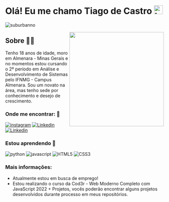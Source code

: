 # Olá! Eu me chamo Tiago de Castro  <img src="https://user-images.githubusercontent.com/1303154/88677602-1635ba80-d120-11ea-84d8-d263ba5fc3c0.gif" width="28px" alt="hi">
<p align="left"> <img src="https://komarev.com/ghpvc/?username=casmei&label=Profile%20views&color=28a464&style=flat" alt="suburbanno" /> </p>
<img align="right" width="300" src="https://i2.wp.com/allhtaccess.info/wp-content/uploads/2018/03/programming.gif?fit=1281%2C716&ssl=1" />


## Sobre :man_technologist:

Tenho 18 anos de idade, moro em Almenara - Minas Gerais e no momentos estou cursando o 2º período em Análise e Desenvolvimento de Sistemas pelo IFNMG - Campus Almenara. Sou um novato na área, mas tenho sede por conhecimento e desejo de crescimento.  

### Onde me encontrar: :speech_balloon:

[![instagram](https://img.shields.io/badge/Instagram-E4405F?style=flat-square&logo=instagram&logoColor=white)](https://www.instagram.com/tiago.cali/)
[![Linkedin](https://img.shields.io/badge/LinkedIn-0077B5?style=flat-square&logo=linkedin&logoColor=white)](https://www.linkedin.com/in/tiago-de-castro-lima-3814911b9/)
[![Linkedin](https://img.shields.io/badge/WhatsApp-25D366?style=flat-square&logo=whatsapp&logoColor=white)](https://api.whatsapp.com/send?phone=5533987056883&text=Ol%C3%A1%2C%20achei%20seu%20Github%20muito%20legal!)

### Estou aprendendo :open_book:
![python](https://img.shields.io/badge/Python-14354C?style=flat-square&logo=python&logoColor=white)
![javascript](https://img.shields.io/badge/JavaScript-323330?style=flat-square&logo=javascript&logoColor=F7DF1E)
![HTML5](https://img.shields.io/badge/HTML5-E34F26?style=flat-square&logo=html5&logoColor=white)
![CSS3](https://img.shields.io/badge/CSS3-1572B6?style=flat-square&logo=css3&logoColor=white)

### Mais informações:
- Atualmente estou em busca de emprego!
- Estou realizando o curso da Cod3r - Web Moderno Completo com JavaScript 2022 + Projetos, vocês poderão encontrar alguns projetos desenvolvidos durante processo em meus repositórios.

